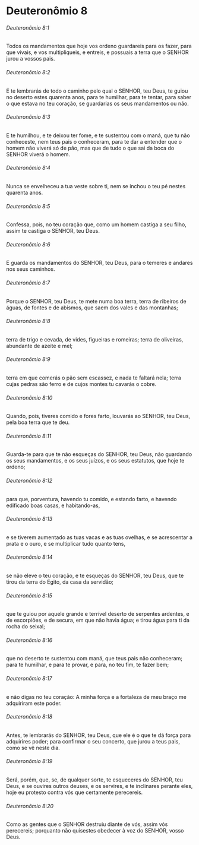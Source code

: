 # Deuteronômio 8

###### Deuteronômio 8:1

Todos os mandamentos que hoje vos ordeno guardareis para os fazer, para que vivais, e vos multipliqueis, e entreis, e possuais a terra que o SENHOR jurou a vossos pais.

###### Deuteronômio 8:2

E te lembrarás de todo o caminho pelo qual o SENHOR, teu Deus, te guiou no deserto estes quarenta anos, para te humilhar, para te tentar, para saber o que estava no teu coração, se guardarias os seus mandamentos ou não.

###### Deuteronômio 8:3

E te humilhou, e te deixou ter fome, e te sustentou com o maná, que tu não conheceste, nem teus pais o conheceram, para te dar a entender que o homem não viverá só de pão, mas que de tudo o que sai da boca do SENHOR viverá o homem.

###### Deuteronômio 8:4

Nunca se envelheceu a tua veste sobre ti, nem se inchou o teu pé nestes quarenta anos.

###### Deuteronômio 8:5

Confessa, pois, no teu coração que, como um homem castiga a seu filho, assim te castiga o SENHOR, teu Deus.

###### Deuteronômio 8:6

E guarda os mandamentos do SENHOR, teu Deus, para o temeres e andares nos seus caminhos.

###### Deuteronômio 8:7

Porque o SENHOR, teu Deus, te mete numa boa terra, terra de ribeiros de águas, de fontes e de abismos, que saem dos vales e das montanhas;

###### Deuteronômio 8:8

terra de trigo e cevada, de vides, figueiras e romeiras; terra de oliveiras, abundante de azeite e mel;

###### Deuteronômio 8:9

terra em que comerás o pão sem escassez, e nada te faltará nela; terra cujas pedras são ferro e de cujos montes tu cavarás o cobre.

###### Deuteronômio 8:10

Quando, pois, tiveres comido e fores farto, louvarás ao SENHOR, teu Deus, pela boa terra que te deu.

###### Deuteronômio 8:11

Guarda-te para que te não esqueças do SENHOR, teu Deus, não guardando os seus mandamentos, e os seus juízos, e os seus estatutos, que hoje te ordeno;

###### Deuteronômio 8:12

para que, porventura, havendo tu comido, e estando farto, e havendo edificado boas casas, e habitando-as,

###### Deuteronômio 8:13

e se tiverem aumentado as tuas vacas e as tuas ovelhas, e se acrescentar a prata e o ouro, e se multiplicar tudo quanto tens,

###### Deuteronômio 8:14

se não eleve o teu coração, e te esqueças do SENHOR, teu Deus, que te tirou da terra do Egito, da casa da servidão;

###### Deuteronômio 8:15

que te guiou por aquele grande e terrível deserto de serpentes ardentes, e de escorpiões, e de secura, em que não havia água; e tirou água para ti da rocha do seixal;

###### Deuteronômio 8:16

que no deserto te sustentou com maná, que teus pais não conheceram; para te humilhar, e para te provar, e para, no teu fim, te fazer bem;

###### Deuteronômio 8:17

e não digas no teu coração: A minha força e a fortaleza de meu braço me adquiriram este poder.

###### Deuteronômio 8:18

Antes, te lembrarás do SENHOR, teu Deus, que ele é o que te dá força para adquirires poder; para confirmar o seu concerto, que jurou a teus pais, como se vê neste dia.

###### Deuteronômio 8:19

Será, porém, que, se, de qualquer sorte, te esqueceres do SENHOR, teu Deus, e se ouvires outros deuses, e os servires, e te inclinares perante eles, hoje eu protesto contra vós que certamente perecereis.

###### Deuteronômio 8:20

Como as gentes que o SENHOR destruiu diante de vós, assim vós perecereis; porquanto não quisestes obedecer à voz do SENHOR, vosso Deus.

